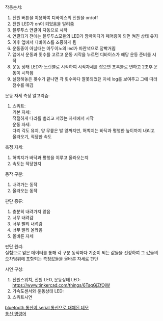  작동순서:  
1. 전원 버튼을 이용하여 디바이스의 전원을 on/off  
2. 전원 LED가 on이 되었음을 알려줌  
3. 블루투스 연결이 자동으로 시작
4. 연결되기 전에는 블루투스모듈의 LED가 깜빡이다가 페어링이 되면 켜진 상태 유지
5. 이후 앱에서 디바이스를 조종하게 됨
6. 운동중이 아닐때는 아두이노의 led가 파란색으로 깜빡거림
7. 앱에서 운동과 횟수를 고르고 운동 시작을 누르면 디바이스가 해당 운동 준비를 시작
8. 운동 상태 LED가 노란불로 시작하여 시작자세를 잡으면 초록불로 변하고 2초후 운동이 시작됨
9. 설정해놓은 횟수가 끝나면 각 횟수마다 잘못되었던 자세 log를 보여주고 그에 따라 점수를 매김

운동 자세 측정 알고리즘:  
1. 스쿼트:  
기본 자세:  
적절하게 다리를 벌리고 서있는 자세에서 시작  
운동 자세:  
다리 각도 유지, 양 무릎은 발 앞까지만, 허벅지는 바닥과 평행한 높이까지 내리고 올라오기, 적당한 속도  

측정 자세:   
1. 허벅지가 바닥과 평행을 이루고 올라오는지  
2. 속도는 적당한지  

동작 구분:  
1. 내려가는 동작  
2. 올라오는 동작  

판단 종류:  
1. 충분히 내려가지 않음  
2. 너무 내려감    
3. 너무 빨리 내려감  
4. 너무 빨리 올라옴  
5. 올바른 자세  

판단 원리:  
실험으로 얻은 데이터를 통해 각 구분 동작마다 기준이 되는 값들을 선정하여 그 값들의 오차범위에 포함되는 측정값들을 올바른 자세로 판단

시연 구성:
1. 전원스위치, 전원 LED, 운동상태 LED: https://www.tinkercad.com/things/6TsqGjZfOjW
2. 가속도센서와 운동상태 LED: 
3. 스쿼트시연

[bluetooth 통신이 serial 통신으로 대체된 데모](https://wokwi.com/arduino/projects/312956629009039936)
\
[통신 명령어](https://github.com/osamhack2021/APP_IoT_PowerManual_PowerManual/tree/main/IoT(Arduino)/bluetooth)
